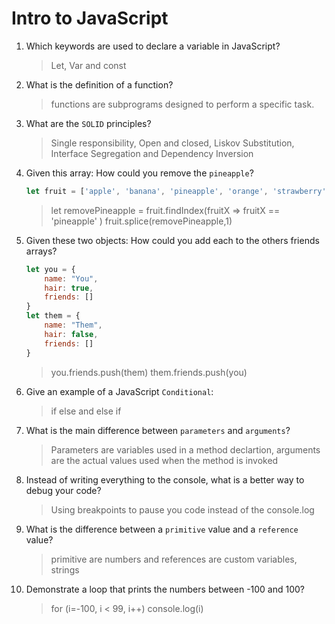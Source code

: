 # Intro to JavaScript
01. Which keywords are used to declare a variable in JavaScript?

    > Let, Var and const

02. What is the definition of a function?

    > functions are subprograms designed to perform a specific task.

03. What are the `SOLID` principles?

    > Single responsibility, Open and closed, Liskov Substitution, Interface Segregation and Dependency Inversion

04. Given this array: How could you remove the `pineapple`?

    ```js
    let fruit = ['apple', 'banana', 'pineapple', 'orange', 'strawberry']
    ```

    > let removePineapple = fruit.findIndex(fruitX => fruitX == 'pineapple' )
            fruit.splice(removePineapple,1)

05. Given these two objects: How could you add each to the others friends arrays?

    ```js
    let you = {
        name: "You",
        hair: true,
        friends: []
    }
    let them = {
        name: "Them",
        hair: false,
        friends: []
    }
    ```

    > you.friends.push(them)
    them.friends.push(you)

06. Give an example of a JavaScript `Conditional`:

    > if else and else if

07. What is the main difference between `parameters` and `arguments`?

    > Parameters are variables used in a method declartion, arguments are the actual values used when the method is invoked
08. Instead of writing everything to the console, what is a better way to debug your code?

    > Using breakpoints to pause you code instead of the console.log

09. What is the difference between a `primitive` value and a `reference` value?

    > primitive are numbers and references are custom variables, strings

10. Demonstrate a loop that prints the numbers between -100 and 100?

    > for (i=-100, i < 99, i++)
        console.log(i)
